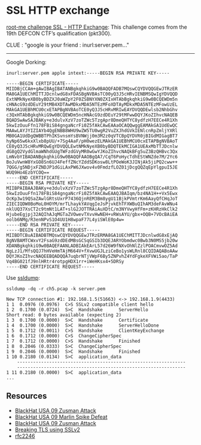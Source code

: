 # SSL HTTP exchange

[root-me challenge SSL - HTTP Exchange](https://www.root-me.org/en/Challenges/Network/SSL-HTTP-exchange): This challenge comes from the 19th DEFCON CTF’s qualification (pkt300).

CLUE : "google is your friend : inurl:server.pem..."

----

Google Dorking: 

    inurl:server.pem apple intext:-----BEGIN RSA PRIVATE KEY-----

```text
-----BEGIN CERTIFICATE-----
MIIDBjCCAm+gAwIBAgIBATANBgkqhkiG9w0BAQQFADB7MQswCQYDVQQGEwJTRzER
MA8GA1UEChMITTJDcnlwdG8xFDASBgNVBAsTC00yQ3J5cHRvIENBMSQwIgYDVQQD
ExtNMkNyeXB0byBDZXJ0aWZpY2F0ZSBNYXN0ZXIxHTAbBgkqhkiG9w0BCQEWDm5n
cHNAcG9zdDEuY29tMB4XDTAwMDkxMDA5NTEzMFoXDTAyMDkxMDA5NTEzMFowUzEL
MAkGA1UEBhMCU0cxETAPBgNVBAoTCE0yQ3J5cHRvMRIwEAYDVQQDEwlsb2NhbGhv
c3QxHTAbBgkqhkiG9w0BCQEWDm5ncHNAcG9zdDEuY29tMFwwDQYJKoZIhvcNAQEB
BQADSwAwSAJBAKy+e3dulvXzV7zoTZWc5TzgApr8DmeQHTYC8ydfzH7EECe4R1Xh
5kwIzOuuFfn178FBiS84gngaNcrFi0Z5fAkCAwEAAaOCAQQwggEAMAkGA1UdEwQC
MAAwLAYJYIZIAYb4QgENBB8WHU9wZW5TU0wgR2VuZXJhdGVkIENlcnRpZmljYXRl
MB0GA1UdDgQWBBTPhIKSvnsmYsBVNWjj0m3M2z0qVTCBpQYDVR0jBIGdMIGagBT7
hyNp65w6kxXlxb8pUU/+7Sg4AaF/pH0wezELMAkGA1UEBhMCU0cxETAPBgNVBAoT
CE0yQ3J5cHRvMRQwEgYDVQQLEwtNMkNyeXB0byBDQTEkMCIGA1UEAxMbTTJDcnlw
dG8gQ2VydGlmaWNhdGUgTWFzdGVyMR0wGwYJKoZIhvcNAQkBFg5uZ3BzQHBvc3Qx
LmNvbYIBADANBgkqhkiG9w0BAQQFAAOBgQA7/CqT6PoHycTdhEStWNZde7M/2Yc6
BoJuVwnW8YxGO8Sn6UJ4FeffZNcYZddSDKosw8LtPOeWoK3JINjAk5jiPQ2cww++
7QGG/g5NDjxFZNDJP1dGiLAxPW6JXwov4v0FmdzfLOZ01jDcgQQZqEpYlgpuI5JE
WUQ9Ho4EzbYCOQ==
-----END CERTIFICATE-----
-----BEGIN RSA PRIVATE KEY-----
MIIBPAIBAAJBAKy+e3dulvXzV7zoTZWc5TzgApr8DmeQHTYC8ydfzH7EECe4R1Xh
5kwIzOuuFfn178FBiS84gngaNcrFi0Z5fAkCAwEAAQJBAIqm/bz4NA1H++Vx5Ewx
OcKp3w19QSaZAwlGRtsUxrP7436QjnREM3Bm8ygU11BjkPVmtrKm6AayQfCHqJoT
ZIECIQDW0BoMoL0HOYM/mrTLhaykYAVqgIeJsPjvkEhTFXWBuQIhAM3deFAvWNu4
nklUQ37XsCT2c9tmNt1LAT+slG2JOTTRAiAuXDtC/m3NYVwyHfFm+zKHRzHkClk2
HjubeEgjpj32AQIhAJqMGTaZVOwevTXvvHwNEH+vRWsAYU/gbx+OQB+7VOcBAiEA
oolb6NMg/R3enNPvS1O4UU1H8wpaF77L4yiSWlE0p4w=
-----END RSA PRIVATE KEY-----
-----BEGIN CERTIFICATE REQUEST-----
MIIBDTCBuAIBADBTMQswCQYDVQQGEwJTRzERMA8GA1UEChMITTJDcnlwdG8xEjAQ
BgNVBAMTCWxvY2FsaG9zdDEdMBsGCSqGSIb3DQEJARYObmdwc0Bwb3N0MS5jb20w
XDANBgkqhkiG9w0BAQEFAANLADBIAkEArL57d26W9fNXvOhNlZzlPOACmvwOZ5Ad
NgLzJ1/MfsQQJ7hHVeHmTAjM664V+fXvwUGJLziCeBo1ysWLRnl8CQIDAQABoAAw
DQYJKoZIhvcNAQEEBQADQQA7uqbrNTjVWpF6By5ZNPvhZ4YdFgkeXFVWi5ao/TaP
Vq4BG021fJ9nlHRtr4rotpgHDX1rr+iWeHKsx4+5DRSy
-----END CERTIFICATE REQUEST-----
```

Use [ssldump](https://www.kali.org/tools/ssldump/):

```text
ssldump -dq -r ch5.pcap -k server.pem
```

```text
New TCP connection #1: 192.168.1.5(51663) <-> 192.168.1.9(4433)
1 1  0.0976 (0.0976)  C>S SSLv2 compatible client hello
1 2  0.1700 (0.0724)  S>C  Handshake      ServerHello
Short read: 0 bytes available (expecting 2)
1 3  0.1700 (0.0000)  S>C  Handshake      Certificate
1 4  0.1700 (0.0000)  S>C  Handshake      ServerHelloDone
1 5  0.1712 (0.0011)  C>S  Handshake      ClientKeyExchange
1 6  0.1712 (0.0000)  C>S  ChangeCipherSpec
1 7  0.1712 (0.0000)  C>S  Handshake      Finished
1 8  0.2046 (0.0333)  S>C  ChangeCipherSpec
1 9  0.2046 (0.0000)  S>C  Handshake      Finished
1 10 0.2180 (0.0134)  S>C  application_data
    ---------------------------------------------------------------
    ---------------------------------------------------------------
1 11 0.2180 (0.0000)  S>C  application_data
...
```

## Resources

* [BlackHat USA 09 Zusman Attack](https://repository.root-me.org/R%C3%A9seau/EN%20-%20BlackHat%20USA%2009%20Zusman%20AttackExtSSL%20slides.pdf)
* [BlackHat USA 09 Marlin Spike Defeat](https://repository.root-me.org/R%C3%A9seau/EN%20-%20BlackHat%20USA%2009%20Marlin%20Spike%20DefeatSSL%20slides.pdf)
* [BlackHat USA 09 Zusman Attack](https://repository.root-me.org/R%C3%A9seau/EN%20-%20BlackHat%20USA%2009%20Zusman%20AttackExtSSL%20paper.pdf)
* [Breaking TLS using SSLv2](https://repository.root-me.org/Cryptographie/Asym%C3%A9trique/EN%20-%20DROWN:%20Breaking%20TLS%20using%20SSLv2.pdf)
* [rfc2246](https://repository.root-me.org/RFC/EN%20-%20rfc2246.txt)